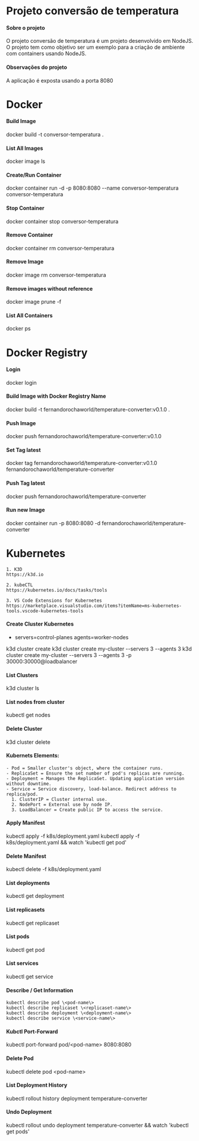 # Projeto conversão de temperatura

#### Sobre o projeto

O projeto conversão de temperatura é um projeto desenvolvido em NodeJS. O projeto tem como objetivo ser um exemplo para a criação de ambiente com containers usando NodeJS.

#### Observações do projeto

A aplicação é exposta usando a porta 8080

# Docker

#### Build Image

docker build -t conversor-temperatura .

#### List All Images

docker image ls

#### Create/Run Container

docker container run -d -p 8080:8080 --name conversor-temperatura conversor-temperatura

#### Stop Container

docker container stop conversor-temperatura

#### Remove Container

docker container rm conversor-temperatura

#### Remove Image

docker image rm conversor-temperatura

#### Remove images without reference

docker image prune -f

#### List All Containers

docker ps

# Docker Registry

#### Login

docker login

#### Build Image with Docker Registry Name

docker build -t fernandorochaworld/temperature-converter:v0.1.0 .

#### Push Image

docker push fernandorochaworld/temperature-converter:v0.1.0

#### Set Tag latest

docker tag fernandorochaworld/temperature-converter:v0.1.0 fernandorochaworld/temperature-converter

#### Push Tag latest

docker push fernandorochaworld/temperature-converter

#### Run new Image

docker container run -p 8080:8080 -d fernandorochaworld/temperature-converter


# Kubernetes

    1. K3D
    https://k3d.io

    2. kubeCTL
    https://kubernetes.io/docs/tasks/tools
    
    3. VS Code Extensions for Kubernetes
    https://marketplace.visualstudio.com/items?itemName=ms-kubernetes-tools.vscode-kubernetes-tools

#### Create Cluster Kubernetes

 - servers=control-planes agents=worker-nodes

k3d cluster create
k3d cluster create my-cluster --servers 3 --agents 3
k3d cluster create my-cluster --servers 3 --agents 3 -p 30000:30000@loadbalancer

#### List Clusters

k3d cluster ls

#### List nodes from cluster

kubectl get nodes

#### Delete Cluster

k3d cluster delete


#### Kubernets Elements:
    - Pod = Smaller cluster's object, where the container runs.
    - ReplicaSet = Ensure the set number of pod's replicas are running.
    - Deployment = Manages the ReplicaSet. Updating application version without downtime.
    - Service = Service discovery, load-balance. Redirect address to replica/pod.
      1. ClusterIP = Cluster internal use.
      2. NodePort = External use by node IP.
      3. LoadBalancer = Create public IP to access the service.


#### Apply Manifest

kubectl apply -f k8s/deployment.yaml
kubectl apply -f k8s/deployment.yaml && watch 'kubectl get pod'

#### Delete Manifest

kubectl delete -f k8s/deployment.yaml

#### List deployments

kubectl get deployment

#### List replicasets

kubectl get replicaset

#### List pods

kubectl get pod

#### List services

kubectl get service

#### Describe / Get Information

    kubectl describe pod \<pod-name\>
    kubectl describe replicaset \<replicaset-name\>
    kubectl describe deployment \<deployment-name\>
    kubectl describe service \<service-name\>

#### Kubctl Port-Forward

kubectl port-forward pod/\<pod-name\> 8080:8080

#### Delete Pod

kubectl delete pod \<pod-name\>

#### List Deployment History

kubectl rollout history deployment temperature-converter


#### Undo Deployment

kubectl rollout undo deployment temperature-converter && watch 'kubectl get pods'
